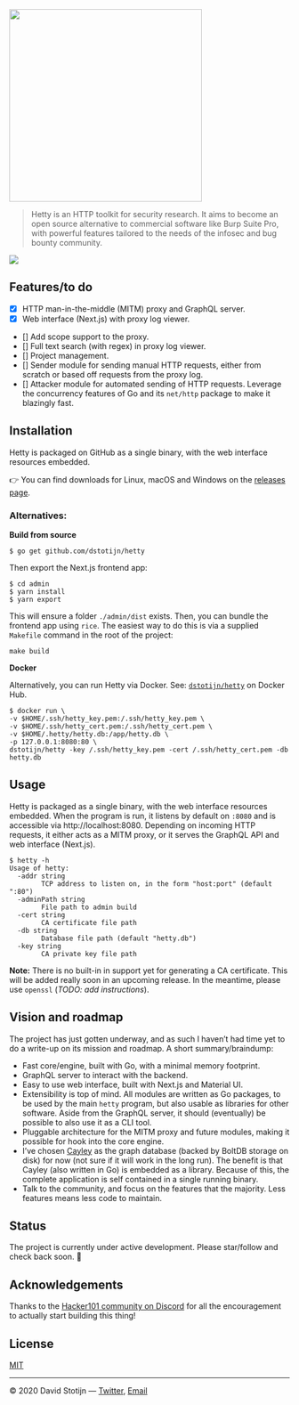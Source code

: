 <img src="https://i.imgur.com/AT71SBq.png" width="346" />

> Hetty is an HTTP toolkit for security research. It aims to become an open source
> alternative to commercial software like Burp Suite Pro, with powerful features
> tailored to the needs of the infosec and bug bounty community.

<img src="https://i.imgur.com/ZZ6o83X.png">

## Features/to do

- [x] HTTP man-in-the-middle (MITM) proxy and GraphQL server.
- [x] Web interface (Next.js) with proxy log viewer.
- [] Add scope support to the proxy.
- [] Full text search (with regex) in proxy log viewer.
- [] Project management.
- [] Sender module for sending manual HTTP requests, either from scratch or based
  off requests from the proxy log.
- [] Attacker module for automated sending of HTTP requests. Leverage the concurrency
  features of Go and its `net/http` package to make it blazingly fast.

## Installation

Hetty is packaged on GitHub as a single binary, with the web interface resources
embedded.

👉 You can find downloads for Linux, macOS and Windows on the [releases page](https://github.com/dstotijn/hetty/releases).

### Alternatives:

**Build from source**

```
$ go get github.com/dstotijn/hetty
```

Then export the Next.js frontend app:

```
$ cd admin
$ yarn install
$ yarn export
```

This will ensure a folder `./admin/dist` exists.
Then, you can bundle the frontend app using `rice`.
The easiest way to do this is via a supplied `Makefile` command in the root of
the project:

```
make build
```

**Docker**

Alternatively, you can run Hetty via Docker. See: [`dstotijn/hetty`](https://hub.docker.com/r/dstotijn/hetty)
on Docker Hub.

```
$ docker run \
-v $HOME/.ssh/hetty_key.pem:/.ssh/hetty_key.pem \
-v $HOME/.ssh/hetty_cert.pem:/.ssh/hetty_cert.pem \
-v $HOME/.hetty/hetty.db:/app/hetty.db \
-p 127.0.0.1:8080:80 \
dstotijn/hetty -key /.ssh/hetty_key.pem -cert /.ssh/hetty_cert.pem -db hetty.db
```

## Usage

Hetty is packaged as a single binary, with the web interface resources embedded.
When the program is run, it listens by default on `:8080` and is accessible via
http://localhost:8080. Depending on incoming HTTP requests, it either acts as a
MITM proxy, or it serves the GraphQL API and web interface (Next.js).

```
$ hetty -h
Usage of hetty:
  -addr string
    	TCP address to listen on, in the form "host:port" (default ":80")
  -adminPath string
    	File path to admin build
  -cert string
    	CA certificate file path
  -db string
    	Database file path (default "hetty.db")
  -key string
    	CA private key file path
```

**Note:** There is no built-in in support yet for generating a CA certificate.
This will be added really soon in an upcoming release. In the meantime, please
use `openssl` (_TODO: add instructions_).

## Vision and roadmap

The project has just gotten underway, and as such I haven’t had time yet to do a
write-up on its mission and roadmap. A short summary/braindump:

- Fast core/engine, built with Go, with a minimal memory footprint.
- GraphQL server to interact with the backend.
- Easy to use web interface, built with Next.js and Material UI.
- Extensibility is top of mind. All modules are written as Go packages, to
  be used by the main `hetty` program, but also usable as libraries for other software.
  Aside from the GraphQL server, it should (eventually) be possible to also use
  it as a CLI tool.
- Pluggable architecture for the MITM proxy and future modules, making it
  possible for hook into the core engine.
- I’ve chosen [Cayley](https://cayley.io/) as the graph database (backed by
  BoltDB storage on disk) for now (not sure if it will work in the long run).
  The benefit is that Cayley (also written in Go)
  is embedded as a library. Because of this, the complete application is self contained
  in a single running binary.
- Talk to the community, and focus on the features that the majority.
  Less features means less code to maintain.

## Status

The project is currently under active development. Please star/follow and check
back soon. 🤗

## Acknowledgements

Thanks to the [Hacker101 community on Discord](https://discordapp.com/channels/514337135491416065)
for all the encouragement to actually start building this thing!

## License

[MIT](LICENSE)

---

© 2020 David Stotijn — [Twitter](https://twitter.com/dstotijn), [Email](mailto:dstotijn@gmail.com)

